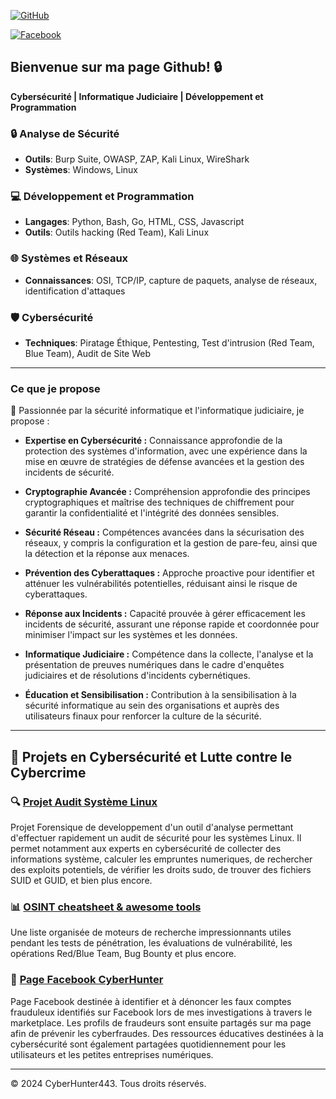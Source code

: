 [![GitHub](https://img.shields.io/badge/GitHub-CyberHunter443-181717?style=for-the-badge&logo=github)](https://github.com/cyberhunter443)

[![Facebook](https://img.shields.io/badge/Facebook-1877F2?style=for-the-badge&logo=facebook&logoColor=white)](https://www.facebook.com/share/JKT6SFrFciQnZBBA/?mibextid=LQQJ4d)

## Bienvenue sur ma page Github! 🔒 

**Cybersécurité | Informatique Judiciaire | Développement et Programmation**

### 🔒 Analyse de Sécurité
- **Outils**: Burp Suite, OWASP, ZAP, Kali Linux, WireShark
- **Systèmes**: Windows, Linux

### 💻 Développement et Programmation
- **Langages**: Python, Bash, Go, HTML, CSS, Javascript
- **Outils**: Outils hacking (Red Team), Kali Linux

### 🌐 Systèmes et Réseaux
- **Connaissances**: OSI, TCP/IP, capture de paquets, analyse de réseaux, identification d'attaques

### 🛡️ Cybersécurité
- **Techniques**: Piratage Éthique, Pentesting, Test d'intrusion (Red Team, Blue Team), Audit de Site Web

---
### Ce que je propose

💼 Passionnée par la sécurité informatique et l'informatique judiciaire, je propose :

- **Expertise en Cybersécurité :** Connaissance approfondie de la protection des systèmes d'information, avec une expérience dans la mise en œuvre de stratégies de défense avancées et la gestion des incidents de sécurité.

- **Cryptographie Avancée :** Compréhension approfondie des principes cryptographiques et maîtrise des techniques de chiffrement pour garantir la confidentialité et l'intégrité des données sensibles.

- **Sécurité Réseau :** Compétences avancées dans la sécurisation des réseaux, y compris la configuration et la gestion de pare-feu, ainsi que la détection et la réponse aux menaces.

- **Prévention des Cyberattaques :** Approche proactive pour identifier et atténuer les vulnérabilités potentielles, réduisant ainsi le risque de cyberattaques.

- **Réponse aux Incidents :** Capacité prouvée à gérer efficacement les incidents de sécurité, assurant une réponse rapide et coordonnée pour minimiser l'impact sur les systèmes et les données.

- **Informatique Judiciaire :** Compétence dans la collecte, l'analyse et la présentation de preuves numériques dans le cadre d'enquêtes judiciaires et de résolutions d'incidents cybernétiques.

- **Éducation et Sensibilisation :** Contribution à la sensibilisation à la sécurité informatique au sein des organisations et auprès des utilisateurs finaux pour renforcer la culture de la sécurité.

---

## 📂 Projets en Cybersécurité et Lutte contre le Cybercrime

### 🔍 [Projet Audit Système Linux](https://github.com/cyberhunter443/audit_linux)
Projet Forensique de developpement d'un outil d'analyse permettant d'effectuer rapidement un audit de sécurité pour les systèmes Linux. Il permet notamment aux experts en cybersécurité de collecter des informations système, calculer les empruntes numeriques, de rechercher des exploits potentiels, de vérifier les droits sudo, de trouver des fichiers SUID et GUID, et bien plus encore.

### 📊 [OSINT cheatsheet & awesome tools](https://github.com/cyberhunter443/cheatsheet)
Une liste organisée de moteurs de recherche impressionnants utiles pendant les tests de pénétration, les évaluations de vulnérabilité, les opérations Red/Blue Team, Bug Bounty et plus encore.

### 📱 [Page Facebook CyberHunter](https://www.facebook.com/share/JKT6SFrFciQnZBBA/?mibextid=LQQJ4d)
Page Facebook destinée à identifier et à dénoncer les faux comptes frauduleux identifiés sur Facebook lors de mes investigations à travers le marketplace. Les profils de fraudeurs sont ensuite partagés sur ma page afin de prévenir les cyberfraudes. Des ressources éducatives destinées à la cybersécurité sont également partagées quotidiennement pour les utilisateurs et les petites entreprises numériques. 

---

&copy; 2024 CyberHunter443. Tous droits réservés.
